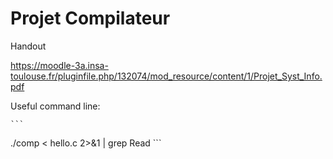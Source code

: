 # Projet Compilateur

Handout

https://moodle-3a.insa-toulouse.fr/pluginfile.php/132074/mod_resource/content/1/Projet_Syst_Info.pdf

Useful command line:

	```
./comp < hello.c  2>&1 | grep Read
	```
